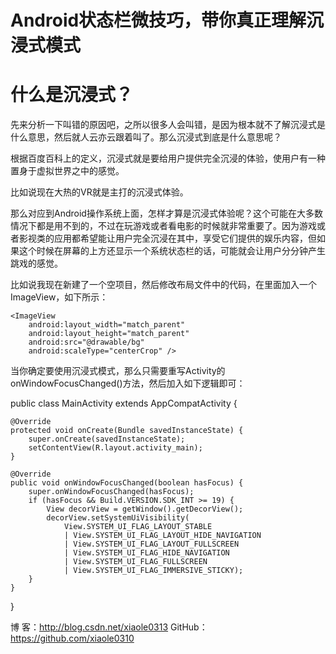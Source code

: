 # Android状态栏微技巧，带你真正理解沉浸式模式
# 什么是沉浸式？

先来分析一下叫错的原因吧，之所以很多人会叫错，是因为根本就不了解沉浸式是什么意思，然后就人云亦云跟着叫了。那么沉浸式到底是什么意思呢？

根据百度百科上的定义，沉浸式就是要给用户提供完全沉浸的体验，使用户有一种置身于虚拟世界之中的感觉。

比如说现在大热的VR就是主打的沉浸式体验。

那么对应到Android操作系统上面，怎样才算是沉浸式体验呢？这个可能在大多数情况下都是用不到的，不过在玩游戏或者看电影的时候就非常重要了。因为游戏或者影视类的应用都希望能让用户完全沉浸在其中，享受它们提供的娱乐内容，但如果这个时候在屏幕的上方还显示一个系统状态栏的话，可能就会让用户分分钟产生跳戏的感觉。

比如说我现在新建了一个空项目，然后修改布局文件中的代码，在里面加入一个ImageView，如下所示：

<RelativeLayout
    xmlns:android="http://schemas.android.com/apk/res/android"
    android:layout_width="match_parent"
    android:layout_height="match_parent">

    <ImageView
        android:layout_width="match_parent"
        android:layout_height="match_parent"
        android:src="@drawable/bg"
        android:scaleType="centerCrop" />

</RelativeLayout>

当你确定要使用沉浸式模式，那么只需要重写Activity的onWindowFocusChanged()方法，然后加入如下逻辑即可：

public class MainActivity extends AppCompatActivity {

    @Override
    protected void onCreate(Bundle savedInstanceState) {
        super.onCreate(savedInstanceState);
        setContentView(R.layout.activity_main);
    }

    @Override
    public void onWindowFocusChanged(boolean hasFocus) {
        super.onWindowFocusChanged(hasFocus);
        if (hasFocus && Build.VERSION.SDK_INT >= 19) {
            View decorView = getWindow().getDecorView();
            decorView.setSystemUiVisibility(
                View.SYSTEM_UI_FLAG_LAYOUT_STABLE
                | View.SYSTEM_UI_FLAG_LAYOUT_HIDE_NAVIGATION
                | View.SYSTEM_UI_FLAG_LAYOUT_FULLSCREEN
                | View.SYSTEM_UI_FLAG_HIDE_NAVIGATION
                | View.SYSTEM_UI_FLAG_FULLSCREEN
                | View.SYSTEM_UI_FLAG_IMMERSIVE_STICKY);
        }
    }

}



博  客：http://blog.csdn.net/xiaole0313
GitHub：https://github.com/xiaole0310
